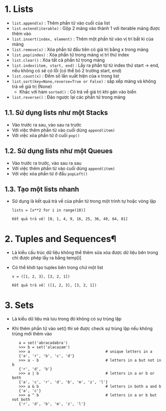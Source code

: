 # 1. Lists
- `list.append(x)` : Thêm phần tử vào cuối của list
- `list.extend(iterable)` : Gộp 2 mảng vào thành 1 với iterable mảng được thêm vào
- `list.insert(index, element)` : Thêm một phần tử vào vị trí bất kì của mảng
- `list.remove(x)` : Xóa phần tử đầu tiên có giá trị bằng x trong mảng
- `list.pop(index)` : Xóa phần tử trong mảng vị trí thứ index
- `list.clear()` : Xóa tất cả phần tử trong mảng
- `list.index(item, start, end)` : Lấy ra phần từ từ index thứ start -> end, nếu không có sẽ có lỗi (có thể bỏ 2 trường start, end)
- `list.count(x)` : Đếm số lần xuất hiện của x trong list
- `list.sort(key=None,reverse=True or False)` : sắp xếp mảng và không trả về giá trị (None)
    + Khác với hàm `sorted()` : Có trả về giá trị khi gán vào biến
- `list.reverse()` : Đảo ngược lại các phần tử trong mảng
## 1.1. Sử dụng lists như một Stacks
- Vào trước ra sau, vào sau ra trước
- Với việc thêm phần từ vào cuối dùng `append(item)`
- Với việc xóa phần tử ở cuối `pop()`
## 1.2. Sử dụng lists như một Queues
- Vào trước ra trước, vào sau ra sau
- Với việc thêm phần từ vào cuối dùng `append(item)`
- Với việc xóa phần tử ở đầu `popLeft()`
## 1.3. Tạo một lists nhanh
- Sử dụng là kết quả trả về của phần tử trong một trình tự hoặc vòng lặp

    ```lists = [x**2 for i in range(10)]```
    
    ``` Kết quả trả về: [0, 1, 4, 9, 16, 25, 36, 49, 64, 81] ```
# 2. Tuples and Sequences¶
- Là kiểu cấu trúc dữ liệu không thể thêm sửa xóa được dữ liệu bên trong chỉ được phép lấy ra bằng temp[i]
- Có thể khởi tạo tuples bên trong chứ một list

    ```v = ([1, 2, 3], [3, 2, 1])```

    ``` Kết quả trả về: ([1, 2, 3], [3, 2, 1]) ```
# 3. Sets
- Là kiểu dữ liệu mà lưu trong đó không có sự trùng lặp
- Khi thêm phần tử vào set() thì sẽ được check sự trùng lặp nếu không trùng mới thêm vào

         a = set('abracadabra')
         >>> b = set('alacazam')
         >>> a                                  # unique letters in a
         {'a', 'r', 'b', 'c', 'd'}
         >>> a - b                              # letters in a but not in b
         {'r', 'd', 'b'}
         >>> a | b                              # letters in a or b or both
         {'a', 'c', 'r', 'd', 'b', 'm', 'z', 'l'}
         >>> a & b                              # letters in both a and b
         {'a', 'c'}
         >>> a ^ b                              # letters in a or b but not both
         {'r', 'd', 'b', 'm', 'z', 'l'}
